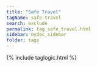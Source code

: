 ```yaml
---
title: "Safe Travel"
tagName: safe-travel
search: exclude
permalink: tag_safe_travel.html
sidebar: mydoc_sidebar
folder: tags
---
```

{% include taglogic.html %}
